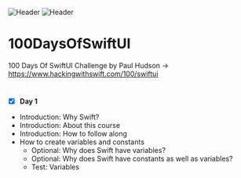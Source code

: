 ![Header](https://img.shields.io/badge/platform-iOS-lightgrey.svg)
![Header](https://img.shields.io/badge/completion-100/100-green.svg)

# 100DaysOfSwiftUI
100 Days Of SwiftUI Challenge by Paul Hudson -> https://www.hackingwithswift.com/100/swiftui

#
 - [x] <b>Day 1</b>
* Introduction: Why Swift?
* Introduction: About this course
* Introduction: How to follow along
* How to create variables and constants
  -  Optional: Why does Swift have variables?
  -  Optional: Why does Swift have constants as well as variables?
  -  Test: Variables
